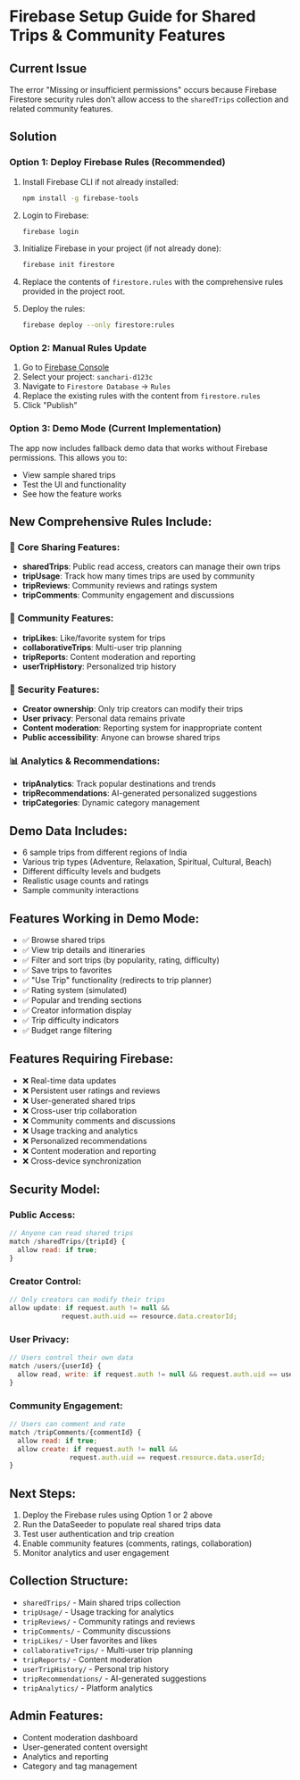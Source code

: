# Firebase Setup Guide for Shared Trips & Community Features

## Current Issue
The error "Missing or insufficient permissions" occurs because Firebase Firestore security rules don't allow access to the `sharedTrips` collection and related community features.

## Solution

### Option 1: Deploy Firebase Rules (Recommended)
1. Install Firebase CLI if not already installed:
   ```bash
   npm install -g firebase-tools
   ```

2. Login to Firebase:
   ```bash
   firebase login
   ```

3. Initialize Firebase in your project (if not already done):
   ```bash
   firebase init firestore
   ```

4. Replace the contents of `firestore.rules` with the comprehensive rules provided in the project root.

5. Deploy the rules:
   ```bash
   firebase deploy --only firestore:rules
   ```

### Option 2: Manual Rules Update
1. Go to [Firebase Console](https://console.firebase.google.com/)
2. Select your project: `sanchari-d123c`
3. Navigate to `Firestore Database` → `Rules`
4. Replace the existing rules with the content from `firestore.rules`
5. Click "Publish"

### Option 3: Demo Mode (Current Implementation)
The app now includes fallback demo data that works without Firebase permissions. This allows you to:
- View sample shared trips
- Test the UI and functionality
- See how the feature works

## New Comprehensive Rules Include:

### 🎯 **Core Sharing Features:**
- **sharedTrips**: Public read access, creators can manage their own trips
- **tripUsage**: Track how many times trips are used by community
- **tripReviews**: Community reviews and ratings system
- **tripComments**: Community engagement and discussions

### 🤝 **Community Features:**
- **tripLikes**: Like/favorite system for trips
- **collaborativeTrips**: Multi-user trip planning
- **tripReports**: Content moderation and reporting
- **userTripHistory**: Personalized trip history

### 🔐 **Security Features:**
- **Creator ownership**: Only trip creators can modify their trips
- **User privacy**: Personal data remains private
- **Content moderation**: Reporting system for inappropriate content
- **Public accessibility**: Anyone can browse shared trips

### 📊 **Analytics & Recommendations:**
- **tripAnalytics**: Track popular destinations and trends
- **tripRecommendations**: AI-generated personalized suggestions
- **tripCategories**: Dynamic category management

## Demo Data Includes:
- 6 sample trips from different regions of India
- Various trip types (Adventure, Relaxation, Spiritual, Cultural, Beach)
- Different difficulty levels and budgets
- Realistic usage counts and ratings
- Sample community interactions

## Features Working in Demo Mode:
- ✅ Browse shared trips
- ✅ View trip details and itineraries
- ✅ Filter and sort trips (by popularity, rating, difficulty)
- ✅ Save trips to favorites
- ✅ "Use Trip" functionality (redirects to trip planner)
- ✅ Rating system (simulated)
- ✅ Popular and trending sections
- ✅ Creator information display
- ✅ Trip difficulty indicators
- ✅ Budget range filtering

## Features Requiring Firebase:
- ❌ Real-time data updates
- ❌ Persistent user ratings and reviews
- ❌ User-generated shared trips
- ❌ Cross-user trip collaboration
- ❌ Community comments and discussions
- ❌ Usage tracking and analytics
- ❌ Personalized recommendations
- ❌ Content moderation and reporting
- ❌ Cross-device synchronization

## Security Model:

### **Public Access:**
```javascript
// Anyone can read shared trips
match /sharedTrips/{tripId} {
  allow read: if true;
}
```

### **Creator Control:**
```javascript
// Only creators can modify their trips
allow update: if request.auth != null && 
             request.auth.uid == resource.data.creatorId;
```

### **User Privacy:**
```javascript
// Users control their own data
match /users/{userId} {
  allow read, write: if request.auth != null && request.auth.uid == userId;
}
```

### **Community Engagement:**
```javascript
// Users can comment and rate
match /tripComments/{commentId} {
  allow read: if true;
  allow create: if request.auth != null && 
               request.auth.uid == request.resource.data.userId;
}
```

## Next Steps:
1. Deploy the Firebase rules using Option 1 or 2 above
2. Run the DataSeeder to populate real shared trips data
3. Test user authentication and trip creation
4. Enable community features (comments, ratings, collaboration)
5. Monitor analytics and user engagement

## Collection Structure:
- `sharedTrips/` - Main shared trips collection
- `tripUsage/` - Usage tracking for analytics
- `tripReviews/` - Community ratings and reviews
- `tripComments/` - Community discussions
- `tripLikes/` - User favorites and likes
- `collaborativeTrips/` - Multi-user trip planning
- `tripReports/` - Content moderation
- `userTripHistory/` - Personal trip history
- `tripRecommendations/` - AI-generated suggestions
- `tripAnalytics/` - Platform analytics

## Admin Features:
- Content moderation dashboard
- User-generated content oversight
- Analytics and reporting
- Category and tag management
